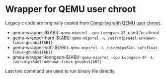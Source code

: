 Wrapper for QEMU user chroot
===

Legacy c code are originally copied from [Compiling with QEMU user chroot](https://wiki.gentoo.org/wiki/Embedded_Handbook/General/Compiling_with_QEMU_user_chroot).

- qemu-wrapper-${ABI}: `qemu-mips*el -cpu Loongson-2F`, used for chroot
- qemu-wrapper-hard-\${ABI}: `qemu-mips*el -L /usr/mips64el-unknown-linux-gnuabi${ABI}`
- qemu-wrapper-soft-\${ABI}: `qemu-mips*el -L /usr/mips64el-softfloat-linux-gnuabi${ABI}`
- qmeu-wrapper-loongson-\${ABI}: `qemu-mips*el -cpu Loongson-2F -L /usr/mips64el-unknown-linux-gnuabi${ABI}`

Last two command are used to run binary file directly.

